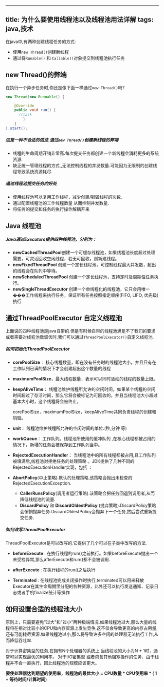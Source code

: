 
---
title: 为什么要使用线程池以及线程池用法详解
tags: java,技术
---

在java中,有两种创建线程任务的方式:

* 使用`new Thread()`创建新线程
* 通过将`Runable()` 和 `Callable()`对象提交到线程池执行任务



## new Thread()的弊端

在执行一个异步任务时,你还是像下面一样通过`new Thread()`吗?

```java
new Thread(new Runnable() {

    @Override
    public void run() {
      //task
        }
    }
).start();
```

##### 这是一种不合适的做法.通过`new Thread()`创建新线程的弊端

* 线程的生命周期开销非常高.每次提交任务都创建一个新线程会消耗更多的系统资源.
* 缺乏统一管理线程的方式,,无法控制线程的并发数量.可能因为无限制的创建线程导致系统资源耗尽.

##### 通过线程池提交任务的好处

* 使用线程池可以复用工作线程，减少创建/销毁线程的次数.
* 通过配置线程池的工作线程数量 从而控制并发数量.
* 将任务的提交和任务的执行操作解耦开来

## Java 线程池

##### Java通过Executors提供四种线程池，分别为：

* **newCachedThreadPool**创建一个可缓存线程池，如果线程池长度超过处理需要，可灵活回收空闲线程，若无可回收，则新建线程。
* **newFixedThreadPool** 创建一个定长线程池，可控制线程最大并发数，超出的线程会在队列中等待。
* **newScheduledThreadPool** 创建一个定长线程池，支持定时及周期性任务执行。
* **newSingleThreadExecutor** 创建一个单线程化的线程池，它只会用唯一���工作线程来执行任务，保证所有任务按照指定顺序(FIFO, LIFO, 优先级)执行

## 通过ThreadPoolExecutor 自定义线程池

上面说的四种线程池是java自带的.但是有时候自带的线程池满足不了我们的要求或者需要对线程池做调优时,我们可以通过`ThreadPoolExecutor()`自定义线程池.

##### 如何初始化ThreadPoolExecutor


* **corePoolSize**： 核心线程数量，即在没有任务时的线程池大小，并且只有在工作队列已满的情况下才会创建超出这个数量的线程 

* **maximumPoolSize**，最大线程数量，表示可以同时活动的线程的数量上限。

* **keepAliveTime**： 线程池维护线程所允许的空闲时间。如果某个线程的空闲时间超过了存活时间，那么它将会被标记为可回收的。并且当线程池大小超过基本大小时，这个线程将会被终止。

  corePoolSize，maximumPoolSize，keepAliveTime共同负责线程的创建和销毁。

* **unit**： 线程池维护线程所允许的空闲时间的单位.(秒,分钟 等)

* **workQueue**： 工作队列。线程池所使用的缓冲队列 ,在核心线程都被占用的情况下，新增的任务会被保存到工作队列当中。

*  **RejectedExecutionHandler**： 当线程池中的所有线程都被占用,且工作队列被填满后,线程池对拒绝任务的处理策略 。JDK提供了几种不同的RejectedExecutionHandler实现，包括 ： 
  * **AbortPolicy**(中止策略).默认的处理策略,该策略会抛出未检查的RejectedExecutionException.
	  * **CallerRunsPolicy**(调用者运行策略).该策略会把任务回退到调用者,从而降低线程池的流量.
	  * **DiscardPolicy** 和 **DiscardOldestPolicy** (抛弃策略).DiscardPolicy策略会悄悄抛弃任务.DiscardOldestPolicy会抛弃下一个任务,然后尝试重新提交任务.

##### 如何改写ThreadPoolExecutor

ThreadPoolExecutor是可以改写的.它提供了几个可以在子类中改写的方法.

* **beforeExecute** : 在执行线程的run()之前执行。如果beforeExecute抛出一个未受检异常,那么afterExecute和run()都不会被调用.

* **afterExecute** : 在执行线程的run()之后执行

* **Terminated** : 在线程池完成关闭操作时执行,terminated可以用来释放Executor在其生命周期里分配的各种资源，此外还可以执行发送通知、记录日志或者手机finalize统计等操作



## 如何设置合适的线程池大小

原则上，只需要避免"过大"和"过小"两种极端情况.如果线程池过大,那么大量的线程将在相对比较小的CPU和内存资源上发生竞争,这不仅会导致更高的内存占用量,还有可能耗尽资源.如果线程池过小,那么将导致许多空闲的处理器无法执行工作,从而降低吞吐率.

对于计算密集型的任务,在拥有N个处理器的系统上,当线程池的大小为N + 1时，通常可以实现最优的利用率。
对于I/O密集型 或者包含其他阻塞操作的任务，由于线程并不会一直执行，因此线程池的规模应该更大。

**要使处理器达到期望的使用率，线程池的最优大小 = CPU数量 * CPU使用率 * ( 1 + 等待时间/计算时间)** 



